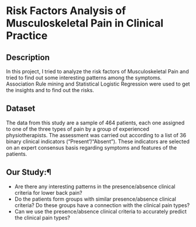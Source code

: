 # Risk Factors Analysis of Musculoskeletal Pain in Clinical Practice
## Description
In this project, I tried to analyze the risk factors of Musculoskeletal Pain and tried to find out some interesting patterns among the symptoms. Association Rule mining and Statistical Logistic Regression were used to get the insights and to find out the risks.

## Dataset
The data from this study are a sample of 464 patients, each one assigned to one of the three types of pain by a group of experienced physiotherapists. The assessment was carried out according to a list of 36 binary clinical indicators (“Present”/“Absent”). These indicators are selected on an expert consensus basis regarding symptoms and features of the patients.

## Our Study:¶
- Are there any interesting patterns in the presence/absence clinical criteria for lower back pain?
- Do the patients form groups with similar presence/absence clinical criteria? Do these groups have a connection with the clinical pain types?
- Can we use the presence/absence clinical criteria to accurately predict the clinical pain types?
